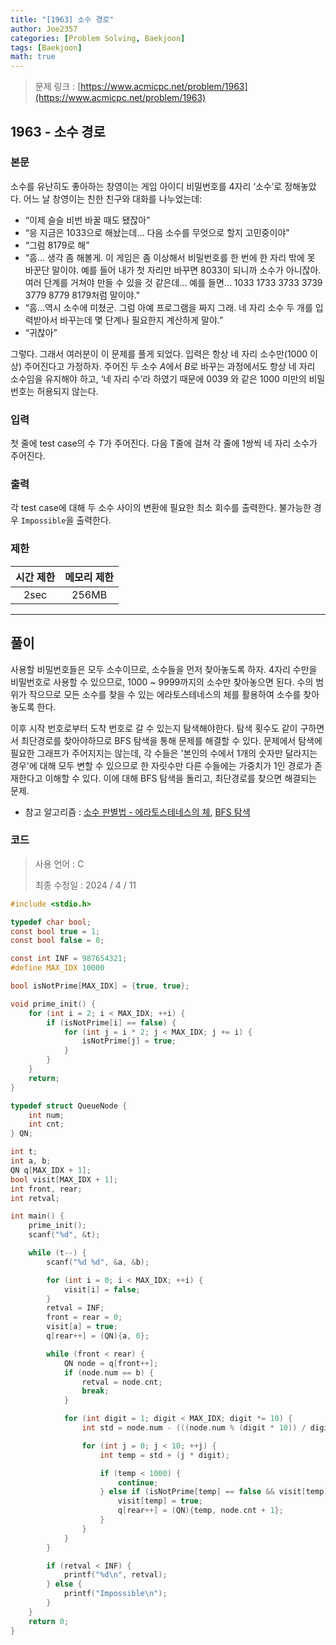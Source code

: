 ```yaml
---
title: "[1963] 소수 경로"
author: Joe2357
categories: [Problem Solving, Baekjoon]
tags: [Baekjoon]
math: true
---
```


> 문제 링크 : [https://www.acmicpc.net/problem/1963](https://www.acmicpc.net/problem/1963)



## 1963 - 소수 경로

### 본문

소수를 유난히도 좋아하는 창영이는 게임 아이디 비밀번호를 4자리 ‘소수’로 정해놓았다. 어느 날 창영이는 친한 친구와 대화를 나누었는데:

- “이제 슬슬 비번 바꿀 때도 됐잖아”
- “응 지금은 1033으로 해놨는데... 다음 소수를 무엇으로 할지 고민중이야"
- “그럼 8179로 해”
- “흠... 생각 좀 해볼게. 이 게임은 좀 이상해서 비밀번호를 한 번에 한 자리 밖에 못 바꾼단 말이야. 예를 들어 내가 첫 자리만 바꾸면 8033이 되니까 소수가 아니잖아. 여러 단계를 거쳐야 만들 수 있을 것 같은데... 예를 들면... 1033 1733 3733 3739 3779 8779 8179처럼 말이야.”
- “흠...역시 소수에 미쳤군. 그럼 아예 프로그램을 짜지 그래. 네 자리 소수 두 개를 입력받아서 바꾸는데 몇 단계나 필요한지 계산하게 말야.”
- “귀찮아”

그렇다. 그래서 여러분이 이 문제를 풀게 되었다. 입력은 항상 네 자리 소수만(1000 이상) 주어진다고 가정하자. 주어진 두 소수 $A$에서 $B$로 바꾸는 과정에서도 항상 네 자리 소수임을 유지해야 하고, ‘네 자리 수’라 하였기 때문에 0039 와 같은 1000 미만의 비밀번호는 허용되지 않는다.



### 입력

첫 줄에 test case의 수 $T$가 주어진다. 다음 T줄에 걸쳐 각 줄에 1쌍씩 네 자리 소수가 주어진다.



### 출력

각 test case에 대해 두 소수 사이의 변환에 필요한 최소 회수를 출력한다. 불가능한 경우 `Impossible`을 출력한다.



### 제한

| 시간 제한 | 메모리 제한 |
| :-------: | :---------: |
|   2sec    |    256MB    |

---



## 풀이

사용할 비밀번호들은 모두 소수이므로, 소수들을 먼저 찾아놓도록 하자. 4자리 수만을 비밀번호로 사용할 수 있으므로, 1000 ~ 9999까지의 소수만 찾아놓으면 된다. 수의 범위가 작으므로 모든 소수를 찾을 수 있는 에라토스테네스의 체를 활용하여 소수를 찾아놓도록 한다.

이후 시작 번호로부터 도착 번호로 갈 수 있는지 탐색해야한다. 탐색 횟수도 같이 구하면서 최단경로를 찾아야하므로 BFS 탐색을 통해 문제를 해결할 수 있다. 문제에서 탐색에 필요한 그래프가 주어지지는 않는데, 각 수들은 '본인의 수에서 1개의 숫자만 달라지는 경우'에 대해 모두 변할 수 있으므로 한 자릿수만 다른 수들에는 가중치가 1인 경로가 존재한다고 이해할 수 있다. 이에 대해 BFS 탐색을 돌리고, 최단경로를 찾으면 해결되는 문제.

- 참고 알고리즘 : [소수 판별법 - 에라토스테네스의 체](https://joe2357.github.io/posts/Prime-Number/#%EC%97%90%EB%9D%BC%ED%86%A0%EC%8A%A4%ED%85%8C%EB%84%A4%EC%8A%A4%EC%9D%98-%EC%B2%B4), [BFS 탐색](https://en.wikipedia.org/wiki/Breadth-first_search)

  

### 코드

> 사용 언어 : C  
>
> 최종 수정일 : 2024 / 4 / 11

```c
#include <stdio.h>

typedef char bool;
const bool true = 1;
const bool false = 0;

const int INF = 987654321;
#define MAX_IDX 10000

bool isNotPrime[MAX_IDX] = {true, true};

void prime_init() {
    for (int i = 2; i < MAX_IDX; ++i) {
        if (isNotPrime[i] == false) {
            for (int j = i * 2; j < MAX_IDX; j += i) {
                isNotPrime[j] = true;
            }
        }
    }
    return;
}

typedef struct QueueNode {
    int num;
    int cnt;
} QN;

int t;
int a, b;
QN q[MAX_IDX + 1];
bool visit[MAX_IDX + 1];
int front, rear;
int retval;

int main() {
    prime_init();
    scanf("%d", &t);

    while (t--) {
        scanf("%d %d", &a, &b);

        for (int i = 0; i < MAX_IDX; ++i) {
            visit[i] = false;
        }
        retval = INF;
        front = rear = 0;
        visit[a] = true;
        q[rear++] = (QN){a, 0};

        while (front < rear) {
            QN node = q[front++];
            if (node.num == b) {
                retval = node.cnt;
                break;
            }

            for (int digit = 1; digit < MAX_IDX; digit *= 10) {
                int std = node.num - (((node.num % (digit * 10)) / digit) * digit);

                for (int j = 0; j < 10; ++j) {
                    int temp = std + (j * digit);

                    if (temp < 1000) {
                        continue;
                    } else if (isNotPrime[temp] == false && visit[temp] == false) {
                        visit[temp] = true;
                        q[rear++] = (QN){temp, node.cnt + 1};
                    }
                }
            }
        }

        if (retval < INF) {
            printf("%d\n", retval);
        } else {
            printf("Impossible\n");
        }
    }
    return 0;
}
```
